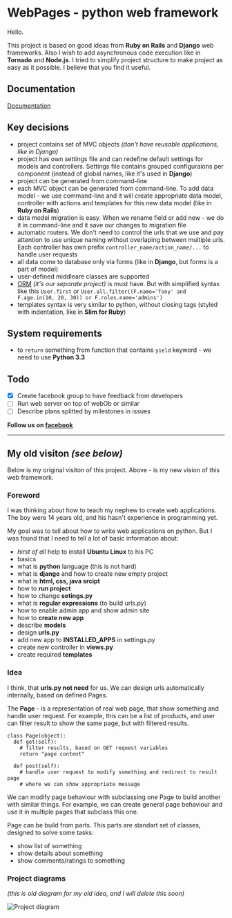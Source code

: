 WebPages - python web framework
===

Hello.

This project is based on good ideas from **Ruby on Rails** and **Django** web frameworks. Also I wish to add asynchronous code execution like in **Tornado** and **Node.js**. I tried to simplify project structure to make project as easy as it possible. I believe that you find it useful.


Documentation
---

[Documentation](docs/)


Key decisions
---

 * project contains set of MVC objects *(don't have reusable applications, like in Django)*
 * project has own settings file and can redefine default settings for models and controllers. Settings file contains grouped configuraions per component (instead of global names, like it's used in **Django**)
 * project can be generated from command-line
 * each MVC object can be generated from command-line. To add data model - we use command-line and it will create appropriate data model, controller with actions and templates for this new data model (like in **Ruby on Rails**)
 * data model migration is easy. When we rename field or add new - we do it in command-line and it save our changes to migration file
 * automatic routers. We don't need to control the urls that we use and pay attention to use unique naming without overlaping between multiple urls. Each controller has own prefix `controller_name/action_name/...` to handle user requests
 * all data come to database only via forms (like in **Django**, but forms is a part of model)
 * user-defined middleare classes are supported
 * [ORM](https://github.com/webpages/orm) *(it's our separate project)* is must have. But with simplified syntax like this `User.first` or `User.all.filter((F.name='Tony' and F.age.in(10, 20, 30)) or F.roles.name='admins')`
 * templates syntax is very similar to python, without closing tags (styled with indentation, like in **Slim for Ruby**)

System requirements
---

 * to `return` something from function that contains `yield` keyword - we need to use **Python 3.3**


Todo
---

- [x] Create facebook group to have feedback from developers
- [ ] Run web server on top of webOb or similar
- [ ] Describe plans splitted by milestones in issues

**Follow us on [facebook](https://www.facebook.com/WebPagesFramework)**

*****

My old visiton *(see below)*
-----

Below is my original visiton of this project. Above - is my new vision of this web framework.

### Foreword

I was thinking about how to teach my nephew to create web applications. The boy were 14 years old, and his hasn't experience in programming yet.

My goal was to tell about how to write web applications on python. But I was found that I need to tell a lot of basic information about:
 - *hirst of all* help to install **Ubuntu Linux** to his PC
 - basics
  - what is **python** language (this is not hard)
  - what is **django** and how to create new empty project
  - what is **html, css, java srcipt**
 - how to **run project**
  - how to change **setings.py**
  - what is **regular expressions** (to build urls.py)
  - how to enable admin app and show admin site
 - how to **create new app**
  - describe **models**
  - design **urls.py**
  - add new app to **INSTALLED_APPS** in settings.py
  - create new controller in **views.py**
  - create required **templates**


### Idea

I think, that **urls.py not need** for us. We can design urls automatically internally, based on defined Pages.

The **Page** - is a representation of real web page, that show something and handle user request. For example, this can be a list of products, and user can filter result to show the same page, but with filtered results.

    class Page(object):
      def get(self):
        # filter results, based on GET request variables
        return "page content"
      
      def post(self):
        # handle user request to modify something and redirect to result page
        # where we can show appropriate message

We can modify page behaviour with subclassing one Page to build another with similar things. For example, we can create general page behaviour and use it in multiple pages that subclass this one.

Page can be build from parts. This parts are standart set of classes, designed to solve some tasks:
 - show list of something
 - show details about something
 - show comments/ratings to something


### Project diagrams

*(this is old diagram for my old idea, and I will delete this soon)*

![Project diagram](https://raw.github.com/1st/webpages/master/rapidpy_framework_diagram.png "Project diagram")
